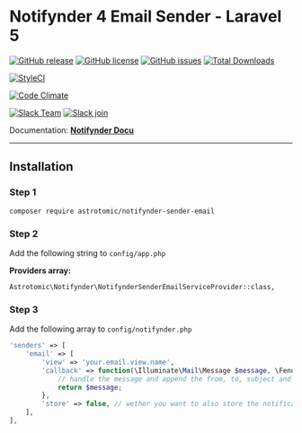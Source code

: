 # Notifynder 4 Email Sender - Laravel 5

[![GitHub release](https://img.shields.io/github/release/astrotomic/notifynder-sender-email.svg?style=flat-square)](https://github.com/astrotomic/notifynder-sender-email/releases)
[![GitHub license](https://img.shields.io/badge/license-MIT-blue.svg?style=flat-square)](https://raw.githubusercontent.com/astrotomic/notifynder-sender-email/master/LICENSE)
[![GitHub issues](https://img.shields.io/github/issues/astrotomic/notifynder-sender-email.svg?style=flat-square)](https://github.com/astrotomic/notifynder-sender-email/issues)
[![Total Downloads](https://img.shields.io/packagist/dt/astrotomic/notifynder-sender-email.svg?style=flat-square)](https://packagist.org/packages/astrotomic/notifynder-sender-email)

[![StyleCI](https://styleci.io/repos/72202425/shield)](https://styleci.io/repos/72202425)

[![Code Climate](https://img.shields.io/codeclimate/github/Astrotomic/notifynder-sender-email.svg?style=flat-square)](https://codeclimate.com/github/Astrotomic/notifynder-sender-email)

[![Slack Team](https://img.shields.io/badge/slack-astrotomic-orange.svg?style=flat-square)](https://astrotomic.slack.com)
[![Slack join](https://img.shields.io/badge/slack-join-green.svg?style=social)](https://notifynder.signup.team)


Documentation: **[Notifynder Docu](http://notifynder.info)**

-----

## Installation

### Step 1

```
composer require astrotomic/notifynder-sender-email
```

### Step 2

Add the following string to `config/app.php`

**Providers array:**

```
Astrotomic\Notifynder\NotifynderSenderEmailServiceProvider::class,
```

### Step 3

Add the following array to `config/notifynder.php`

```php
'senders' => [
    'email' => [
        'view' => 'your.email.view.name',
        'callback' => function(\Illuminate\Mail\Message $message, \Fenos\Notifynder\Models\Notification $notification) {
            // handle the message and append the from, to, subject and so on
            return $message;
        },
        'store' => false, // wether you want to also store the notifications in database
    ],
],
```